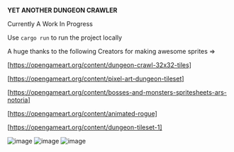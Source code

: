 **YET ANOTHER DUNGEON CRAWLER**

Currently A Work In Progress

Use `cargo run` to run the project locally

A huge thanks to the following Creators for making awesome sprites => 

[https://opengameart.org/content/dungeon-crawl-32x32-tiles]

[https://opengameart.org/content/pixel-art-dungeon-tileset]

[https://opengameart.org/content/bosses-and-monsters-spritesheets-ars-notoria]

[https://opengameart.org/content/animated-rogue]

[https://opengameart.org/content/dungeon-tileset-1]


![image](https://user-images.githubusercontent.com/52526849/162491182-074369b7-5851-44b1-91a1-f5d5124cec9f.png)
![image](https://user-images.githubusercontent.com/52526849/162491352-fb4ee584-0915-46ff-a3ae-967215ea7f37.png)
![image](https://user-images.githubusercontent.com/52526849/162491435-a800ca9e-5f5c-4b21-ad96-3e217869647b.png)
